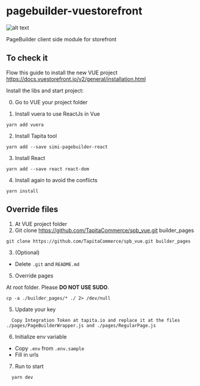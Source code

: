 # pagebuilder-vuestorefront

![alt text](https://tapita.io/wp-content/uploads/2021/05/templates.png)

PageBuilder client side module for storefront

## To check it

Flow this guide to install the new VUE project https://docs.vuestorefront.io/v2/general/installation.html

Install the libs and start project:

0. Go to VUE your project folder

1. Install vuera to use ReactJs in Vue

```
yarn add vuera
```

2. Install Tapita tool

```
yarn add --save simi-pagebuilder-react
```

3. Install React

```
yarn add --save react react-dom
```

4. Install again to avoid the conflicts

```
yarn install
```

## Override files

1. At VUE project folder
2. Git clone https://github.com/TapitaCommerce/spb_vue.git builder_pages

```
git clone https://github.com/TapitaCommerce/spb_vue.git builder_pages
```

3. (Optional)

* Delete `.git` and `README.md`

5. Override pages

At root folder. Please __DO NOT USE SUDO__.

```
cp -a ./builder_pages/* ./ 2> /dev/null
```

5. Update your key

```
  Copy Integration Token at tapita.io and replace it at the files ./pages/PageBuilderWrapper.js and ./pages/RegularPage.js
```

6. Initialize env variable

* Copy `.env` from `.env.sample`
* Fill in urls

7. Run to start

```
  yarn dev
```
